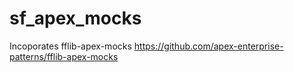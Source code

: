 # sf_apex_mocks

Incoporates fflib-apex-mocks
https://github.com/apex-enterprise-patterns/fflib-apex-mocks